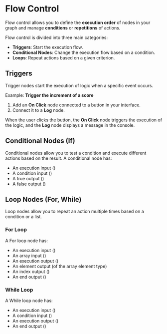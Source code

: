 <script setup lang="ts">
import {LEditorConsoleValue, LEditorConsoleType} from "@luna-park/editor";
import {LogicType} from "@luna-park/logicnodes";
</script>

# Flow Control

Flow control allows you to define the **execution order** of nodes in your graph and manage **conditions** or **repetitions** of actions.

Flow control is divided into three main categories:
- **Triggers**: Start the execution flow.
- **Conditional Nodes**: Change the execution flow based on a condition.
- **Loops**: Repeat actions based on a given criterion.

## Triggers

Trigger nodes start the execution of logic when a specific event occurs.

Example: **Trigger the increment of a score**

1. Add an **On Click** node connected to a button in your interface.
2. Connect it to a **Log** node.

When the user clicks the button, the **On Click** node triggers the execution of the logic, and the **Log** node displays a message in the console.

## Conditional Nodes (If)

Conditional nodes allow you to test a condition and execute different actions based on the result.
A conditional node has:
- An execution input (<LEditorConsoleType :schema="LogicType.exec()" />)
- A condition input (<LEditorConsoleType :schema="LogicType.boolean()" />)
- A true output (<LEditorConsoleType :schema="LogicType.exec()" />)
- A false output (<LEditorConsoleType :schema="LogicType.exec()" />)

## Loop Nodes (For, While)

Loop nodes allow you to repeat an action multiple times based on a condition or a list.

### For Loop

A For loop node has:
- An execution input (<LEditorConsoleType :schema="LogicType.exec()" />)
- An array input (<LEditorConsoleType :schema="LogicType.array(LogicType.unknown())" />)
- An execution output (<LEditorConsoleType :schema="LogicType.exec()" />)
- An element output (of the array element type)
- An index output (<LEditorConsoleType :schema="LogicType.number()" />)
- An end output (<LEditorConsoleType :schema="LogicType.exec()" />)

### While Loop

A While loop node has:
- An execution input (<LEditorConsoleType :schema="LogicType.exec()" />)
- A condition input (<LEditorConsoleType :schema="LogicType.boolean()" />)
- An execution output (<LEditorConsoleType :schema="LogicType.exec()" />)
- An end output (<LEditorConsoleType :schema="LogicType.exec()" />)

